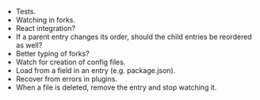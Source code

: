 - Tests.
- Watching in forks.
- React integration?
- If a parent entry changes its order, should the child entries be reordered as well?
- Better typing of forks?
- Watch for creation of config files.
- Load from a field in an entry (e.g. package.json).
- Recover from errors in plugins.
- When a file is deleted, remove the entry and stop watching it.
